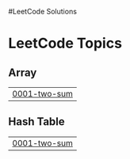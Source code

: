 #LeetCode Solutions

<!---LeetCode Topics Start-->
# LeetCode Topics
## Array
|  |
| ------- |
| [0001-two-sum](https://github.com/HawdiyaAbdella/LeetCode/tree/master/0001-two-sum) |
## Hash Table
|  |
| ------- |
| [0001-two-sum](https://github.com/HawdiyaAbdella/LeetCode/tree/master/0001-two-sum) |
<!---LeetCode Topics End-->